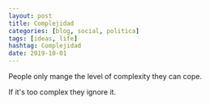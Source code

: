 ```yaml
---
layout: post
title: Complejidad
categories: [blog, social, politica]
tags: [ideas, life]
hashtag: Complejidad
date: 2019-10-01
---
```


People only mange the level of complexity they can cope.

If it's too complex they ignore it.